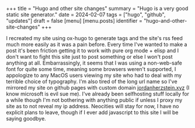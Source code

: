 +++
title = "Hugo and other site changes"
summary = "Hugo is a very good static site generator."
date = 2024-02-07
tags = ["hugo", "github", "updates"]
draft = false
[menu]
  [menu.posts]
    identifier = "hugo-and-other-site-changes"
+++

I recreated my site using ox-hugo to generate tags and the site's rss feed much more easily as it was a pain before. Every time I've wanted to make a post it's been friction getting it to work with pure org mode + elisp and I don't want to fight this site just to post something or else I won't post anything at all. Embarrassingly, it seems that I was using a non-web-safe font for quite some time, meaning some browsers weren't supported, I appologize to any MacOS users viewing my site who had to deal with my terrible choice of typography. I'm also tired of the long url name so I've mirrored my site on github pages with custom domain [jordanherzstein.xyz](https://jordanherzstein.xyz) (I know microsoft is evil sue me). I've already been selfhosting stuff locally for a while though I'm not bothering with anything public if unless I proxy my site as to not reveal my ip address. Neocities will stay for now, I have no explicit plans to leave, though if I ever add javascript to this site I will be saying goodbye.
